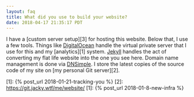 ```yaml
---
layout: faq
title: What did you use to build your website?
date: 2018-04-17 21:35:17 PDT
---
```

I have a [custom server setup][3] for hosting this website. Below that, I use
a few tools. Things like [DigitalOcean][] handle the virtual private server that
I use for this and my [analytics][1] system. [Jekyll][] handles the act of
converting my flat life website into the one you see here. Domain name
management is done via [DNSimple][]. I store the latest copies of the source
code of my site on [my personal Git server][2].

[digitalocean]: https://m.do.co/c/0d64aebbf668
[dnsimple]: https://dnsimple.com/r/2131c39d72a26d
[jekyll]: http://jekyllrb.com/
[1]: {% post_url 2018-01-21-tracking-you %}
[2]: https://git.jacky.wtf/me/website/
[1]: {% post_url 2018-01-8-new-infra %}
